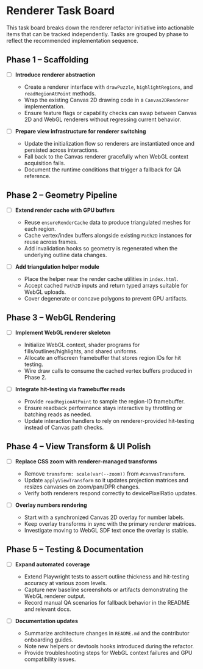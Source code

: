 # Renderer Task Board

This task board breaks down the renderer refactor initiative into actionable items that can be tracked independently. Tasks are grouped by phase to reflect the recommended implementation sequence.

## Phase 1 – Scaffolding

- [ ] **Introduce renderer abstraction**
  - Create a renderer interface with `drawPuzzle`, `highlightRegions`, and `readRegionAtPoint` methods.
  - Wrap the existing Canvas 2D drawing code in a `Canvas2DRenderer` implementation.
  - Ensure feature flags or capability checks can swap between Canvas 2D and WebGL renderers without regressing current behavior.

- [ ] **Prepare view infrastructure for renderer switching**
  - Update the initialization flow so renderers are instantiated once and persisted across interactions.
  - Fall back to the Canvas renderer gracefully when WebGL context acquisition fails.
  - Document the runtime conditions that trigger a fallback for QA reference.

## Phase 2 – Geometry Pipeline

- [ ] **Extend render cache with GPU buffers**
  - Reuse `ensureRenderCache` data to produce triangulated meshes for each region.
  - Cache vertex/index buffers alongside existing `Path2D` instances for reuse across frames.
  - Add invalidation hooks so geometry is regenerated when the underlying outline data changes.

- [ ] **Add triangulation helper module**
  - Place the helper near the render cache utilities in `index.html`.
  - Accept cached `Path2D` inputs and return typed arrays suitable for WebGL uploads.
  - Cover degenerate or concave polygons to prevent GPU artifacts.

## Phase 3 – WebGL Rendering

- [ ] **Implement WebGL renderer skeleton**
  - Initialize WebGL context, shader programs for fills/outlines/highlights, and shared uniforms.
  - Allocate an offscreen framebuffer that stores region IDs for hit testing.
  - Wire draw calls to consume the cached vertex buffers produced in Phase 2.

- [ ] **Integrate hit-testing via framebuffer reads**
  - Provide `readRegionAtPoint` to sample the region-ID framebuffer.
  - Ensure readback performance stays interactive by throttling or batching reads as needed.
  - Update interaction handlers to rely on renderer-provided hit-testing instead of Canvas path checks.

## Phase 4 – View Transform & UI Polish

- [ ] **Replace CSS zoom with renderer-managed transforms**
  - Remove `transform: scale(var(--zoom))` from `#canvasTransform`.
  - Update `applyViewTransform` so it updates projection matrices and resizes canvases on zoom/pan/DPR changes.
  - Verify both renderers respond correctly to devicePixelRatio updates.

- [ ] **Overlay numbers rendering**
  - Start with a synchronized Canvas 2D overlay for number labels.
  - Keep overlay transforms in sync with the primary renderer matrices.
  - Investigate moving to WebGL SDF text once the overlay is stable.

## Phase 5 – Testing & Documentation

- [ ] **Expand automated coverage**
  - Extend Playwright tests to assert outline thickness and hit-testing accuracy at various zoom levels.
  - Capture new baseline screenshots or artifacts demonstrating the WebGL renderer output.
  - Record manual QA scenarios for fallback behavior in the README and relevant docs.

- [ ] **Documentation updates**
  - Summarize architecture changes in `README.md` and the contributor onboarding guides.
  - Note new helpers or devtools hooks introduced during the refactor.
  - Provide troubleshooting steps for WebGL context failures and GPU compatibility issues.

